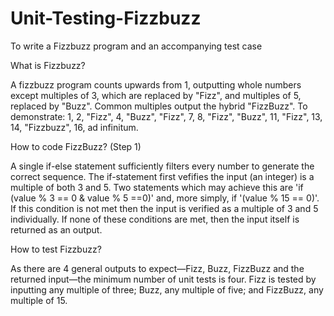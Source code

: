 # Unit-Testing-Fizzbuzz
To write a Fizzbuzz program and an accompanying test case

What is Fizzbuzz?

A fizzbuzz program counts upwards from 1, outputting whole numbers except multiples of 3, which are replaced by "Fizz", and multiples of 5, replaced by "Buzz". Common multiples output the hybrid "FizzBuzz". To demonstrate: 1, 2, "Fizz", 4, "Buzz", "Fizz", 7, 8, "Fizz", "Buzz", 11, "Fizz", 13, 14, "Fizzbuzz", 16, ad infinitum.

How to code FizzBuzz? (Step 1)

A single if-else statement sufficiently filters every number to generate the correct sequence. The if-statement first vefifies the input (an integer) is a multiple of both 3 and 5. Two statements which may achieve this are 'if (value % 3 == 0 & value % 5 ==0)' and, more simply, if '(value % 15 == 0)'. If this condition is not met then the input is verified as a multiple of 3 and 5 individually. If none of these conditions are met, then the input itself is returned as an output.

How to test Fizzbuzz?

As there are 4 general outputs to expect—Fizz, Buzz, FizzBuzz and the returned input—the minimum number of unit tests is four. Fizz is tested by inputting any multiple of three; Buzz, any multiple of five; and FizzBuzz, any multiple of 15.
